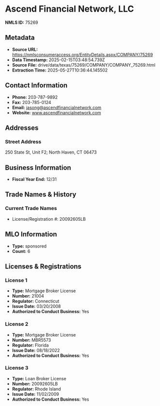 # Ascend Financial Network, LLC

**NMLS ID:** 75269

## Metadata
- **Source URL:** https://nmlsconsumeraccess.org/EntityDetails.aspx/COMPANY/75269
- **Data Timestamp:** 2025-02-15T03:48:54.739Z
- **Source File:** drive/data/texas/75269/COMPANY/COMPANY_75269.html
- **Extraction Time:** 2025-05-27T10:36:44.145502

## Contact Information
- **Phone:** 203-787-9892
- **Fax:** 203-785-0124
- **Email:** jasong@ascendfinancialnetwork.com
- **Website:** www.ascendfinancialnetwork.com

## Addresses
### Street Address
250 State St, Unit F2; North Haven, CT 06473

## Business Information
- **Fiscal Year End:** 12/31

## Trade Names & History
### Current Trade Names
- License/Registration #: 20092605LB

## MLO Information
- **Type:** sponsored
- **Count:** 6

## Licenses & Registrations

### License 1
- **Type:** Mortgage Broker License
- **Number:** 21004
- **Regulator:** Connecticut
- **Issue Date:** 03/20/2008
- **Authorized to Conduct Business:** Yes

### License 2
- **Type:** Mortgage Broker License
- **Number:** MBR5573
- **Regulator:** Florida
- **Issue Date:** 08/18/2022
- **Authorized to Conduct Business:** Yes

### License 3
- **Type:** Loan Broker License
- **Number:** 20092605LB
- **Regulator:** Rhode Island
- **Issue Date:** 11/02/2009
- **Authorized to Conduct Business:** Yes
